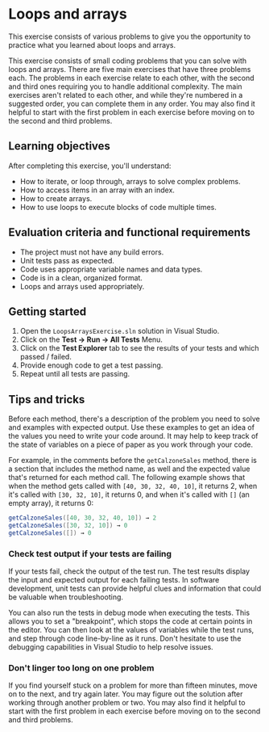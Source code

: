 # Loops and arrays

This exercise consists of various problems to give you the opportunity to practice what you learned about loops and arrays.

This exercise consists of small coding problems that you can solve with loops and arrays. There are five main exercises that have three problems each. The problems in each exercise relate to each other, with the second and third ones requiring you to handle additional complexity. The main exercises aren't related to each other, and while they're numbered in a suggested order, you can complete them in any order. You may also find it helpful to start with the first problem in each exercise before moving on to the second and third problems.

## Learning objectives

After completing this exercise, you'll understand:

* How to iterate, or loop through, arrays to solve complex problems.
* How to access items in an array with an index.
* How to create arrays.
* How to use loops to execute blocks of code multiple times.

## Evaluation criteria and functional requirements

* The project must not have any build errors.
* Unit tests pass as expected.
* Code uses appropriate variable names and data types.
* Code is in a clean, organized format.
* Loops and arrays used appropriately.

## Getting started

1. Open the `LoopsArraysExercise.sln` solution in Visual Studio.
2. Click on the **Test -> Run -> All Tests** Menu.
3. Click on the **Test Explorer** tab to see the results of your tests and which passed / failed.
4. Provide enough code to get a test passing.
5. Repeat until all tests are passing.

## Tips and tricks

Before each method, there's a description of the problem you need to solve and examples with expected output. Use these examples to get an idea of the values you need to write your code around. It may help to keep track of the state of variables on a piece of paper as you work through your code.

For example, in the comments before the `getCalzoneSales` method, there is a section that includes the method name, as well and the expected value that's returned for each method call. The following example shows that when the method gets called with `[40, 30, 32, 40, 10]`, it returns 2, when it's called with `[30, 32, 10]`, it returns 0, and when it's called with `[]` (an empty array), it returns 0:

```csharp
getCalzoneSales([40, 30, 32, 40, 10]) → 2
getCalzoneSales([30, 32, 10]) → 0
getCalzoneSales([]) → 0
```

### Check test output if your tests are failing

If your tests fail, check the output of the test run. The test results display the input and expected output for each failing tests. In software development, unit tests can provide helpful clues and information that could be valuable when troubleshooting.

You can also run the tests in debug mode when executing the tests. This allows you to set a "breakpoint", which stops the code at certain points in the editor. You can then look at the values of variables while the test runs, and step through code line-by-line as it runs. Don't hesitate to use the debugging capabilities in Visual Studio to help resolve issues.

### Don't linger too long on one problem

If you find yourself stuck on a problem for more than fifteen minutes, move on to the next, and try again later. You may figure out the solution after working through another problem or two. You may also find it helpful to start with the first problem in each exercise before moving on to the second and third problems.
